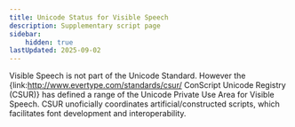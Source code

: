 ```yaml
---
title: Unicode Status for Visible Speech
description: Supplementary script page
sidebar:
    hidden: true
lastUpdated: 2025-09-02
---
```


Visible Speech is not part of the Unicode Standard. However the {link:http://www.evertype.com/standards/csur/ ConScript Unicode Registry (CSUR)} has defined a range of the Unicode Private Use Area for Visible Speech. CSUR unoficially coordinates artificial/constructed scripts, which facilitates font development and interoperability.

[comment]: # (end of intro)

[comment]: # (start of blocks)



[comment]: # (end of blocks)

[comment]: # (start of chars)



[comment]: # (end of chars)

[comment]: # (start of rest)


